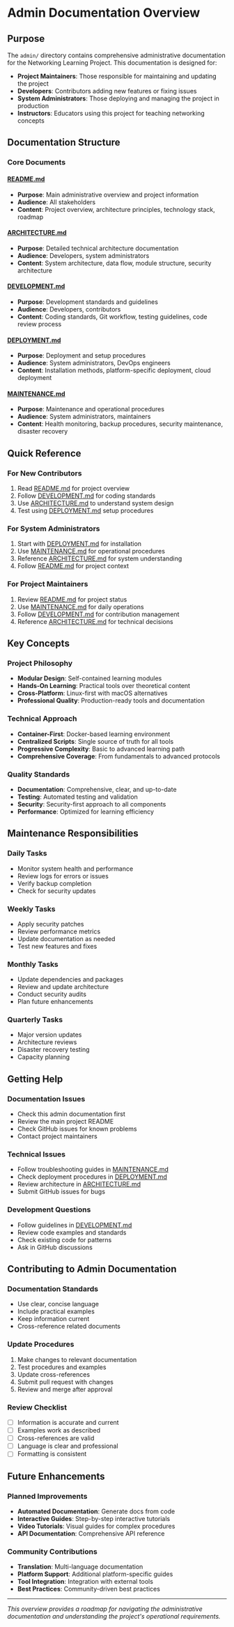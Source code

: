# Admin Documentation Overview

## Purpose

The `admin/` directory contains comprehensive administrative documentation for the Networking Learning Project. This documentation is designed for:

- **Project Maintainers**: Those responsible for maintaining and updating the project
- **Developers**: Contributors adding new features or fixing issues
- **System Administrators**: Those deploying and managing the project in production
- **Instructors**: Educators using this project for teaching networking concepts

## Documentation Structure

### Core Documents

#### [README.md](README.md)
- **Purpose**: Main administrative overview and project information
- **Audience**: All stakeholders
- **Content**: Project overview, architecture principles, technology stack, roadmap

#### [ARCHITECTURE.md](ARCHITECTURE.md)
- **Purpose**: Detailed technical architecture documentation
- **Audience**: Developers, system administrators
- **Content**: System architecture, data flow, module structure, security architecture

#### [DEVELOPMENT.md](DEVELOPMENT.md)
- **Purpose**: Development standards and guidelines
- **Audience**: Developers, contributors
- **Content**: Coding standards, Git workflow, testing guidelines, code review process

#### [DEPLOYMENT.md](DEPLOYMENT.md)
- **Purpose**: Deployment and setup procedures
- **Audience**: System administrators, DevOps engineers
- **Content**: Installation methods, platform-specific deployment, cloud deployment

#### [MAINTENANCE.md](MAINTENANCE.md)
- **Purpose**: Maintenance and operational procedures
- **Audience**: System administrators, maintainers
- **Content**: Health monitoring, backup procedures, security maintenance, disaster recovery

## Quick Reference

### For New Contributors
1. Read [README.md](README.md) for project overview
2. Follow [DEVELOPMENT.md](DEVELOPMENT.md) for coding standards
3. Use [ARCHITECTURE.md](ARCHITECTURE.md) to understand system design
4. Test using [DEPLOYMENT.md](DEPLOYMENT.md) setup procedures

### For System Administrators
1. Start with [DEPLOYMENT.md](DEPLOYMENT.md) for installation
2. Use [MAINTENANCE.md](MAINTENANCE.md) for operational procedures
3. Reference [ARCHITECTURE.md](ARCHITECTURE.md) for system understanding
4. Follow [README.md](README.md) for project context

### For Project Maintainers
1. Review [README.md](README.md) for project status
2. Use [MAINTENANCE.md](MAINTENANCE.md) for daily operations
3. Follow [DEVELOPMENT.md](DEVELOPMENT.md) for contribution management
4. Reference [ARCHITECTURE.md](ARCHITECTURE.md) for technical decisions

## Key Concepts

### Project Philosophy
- **Modular Design**: Self-contained learning modules
- **Hands-On Learning**: Practical tools over theoretical content
- **Cross-Platform**: Linux-first with macOS alternatives
- **Professional Quality**: Production-ready tools and documentation

### Technical Approach
- **Container-First**: Docker-based learning environment
- **Centralized Scripts**: Single source of truth for all tools
- **Progressive Complexity**: Basic to advanced learning path
- **Comprehensive Coverage**: From fundamentals to advanced protocols

### Quality Standards
- **Documentation**: Comprehensive, clear, and up-to-date
- **Testing**: Automated testing and validation
- **Security**: Security-first approach to all components
- **Performance**: Optimized for learning efficiency

## Maintenance Responsibilities

### Daily Tasks
- Monitor system health and performance
- Review logs for errors or issues
- Verify backup completion
- Check for security updates

### Weekly Tasks
- Apply security patches
- Review performance metrics
- Update documentation as needed
- Test new features and fixes

### Monthly Tasks
- Update dependencies and packages
- Review and update architecture
- Conduct security audits
- Plan future enhancements

### Quarterly Tasks
- Major version updates
- Architecture reviews
- Disaster recovery testing
- Capacity planning

## Getting Help

### Documentation Issues
- Check this admin documentation first
- Review the main project README
- Check GitHub issues for known problems
- Contact project maintainers

### Technical Issues
- Follow troubleshooting guides in [MAINTENANCE.md](MAINTENANCE.md)
- Check deployment procedures in [DEPLOYMENT.md](DEPLOYMENT.md)
- Review architecture in [ARCHITECTURE.md](ARCHITECTURE.md)
- Submit GitHub issues for bugs

### Development Questions
- Follow guidelines in [DEVELOPMENT.md](DEVELOPMENT.md)
- Review code examples and standards
- Check existing code for patterns
- Ask in GitHub discussions

## Contributing to Admin Documentation

### Documentation Standards
- Use clear, concise language
- Include practical examples
- Keep information current
- Cross-reference related documents

### Update Procedures
1. Make changes to relevant documentation
2. Test procedures and examples
3. Update cross-references
4. Submit pull request with changes
5. Review and merge after approval

### Review Checklist
- [ ] Information is accurate and current
- [ ] Examples work as described
- [ ] Cross-references are valid
- [ ] Language is clear and professional
- [ ] Formatting is consistent

## Future Enhancements

### Planned Improvements
- **Automated Documentation**: Generate docs from code
- **Interactive Guides**: Step-by-step interactive tutorials
- **Video Tutorials**: Visual guides for complex procedures
- **API Documentation**: Comprehensive API reference

### Community Contributions
- **Translation**: Multi-language documentation
- **Platform Support**: Additional platform-specific guides
- **Tool Integration**: Integration with external tools
- **Best Practices**: Community-driven best practices

---

*This overview provides a roadmap for navigating the administrative documentation and understanding the project's operational requirements.*
